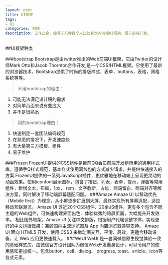 ```yaml
---
layout: post
title: UI框架
tags:
- UI
categories: 前端
description: 工作之余，搜寻了几种我个人比较喜欢的前端UI框架，便于前端开发。
---
```




<!-- more -->

##UI框架种类

###bootstrap
Bootstrap是由twitter推出的Web前端UI框架，它由Twitter的设计师Mark Otto和Jacob Thornton合作开发,是一个CSS/HTML框架。它使用了最新的浏览器技术，Bootstrap提供了时尚的排版样式，表单，buttons，表格，网格系统等等。
>不用bootstrap的理由：
1. 可能无法满足设计稿的需求
2. 对简单页面来说有些庞大
3. 并不是很熟悉

>用的bootstrap理由：
1. 快速制定一套团队编码规范
2. 在熟悉的情况下，开发速度快
3. 有大量第三方模板、组件
4. 易于维护

###Frozen
FrozenUI提供的CSS组件是目前QQ会员前端开发组所用的通用样式库。遵循手Q样式规范，基本样式使用离线包的方式减少请求，并提供快速接入的方案.FrozenUI提供的一系列JavaScript插件，更优雅地在移动端上呈现更灵动的动画效果。使用iconfont展示图标，包含了按钮，列表，表单，提示，弹窗等常用组件，新增文本，布局，1px，
rem，文字截断，占位，两端留白，两端对齐等解决方案，同时解决了移动端屏幕适配问题。
###Amaze
Amaze UI 以移动优先（Mobile first）为理念，从小屏逐步扩展到大屏，最终实现所有屏幕适配，适应移动互联潮流。
Amaze UI 含近20个CSS组件、20余JS组件，更有多个包含不同主题的Web组件，可快速构建界面出色、体验优秀的跨屏页面，大幅提升开发效率。
相比国外框架，Amaze UI 关注中文排版，根据用户代理调整字体，实现更好的中文排版效果；兼顾国内主流浏览器及 App 内置浏览器兼容支持。
Amaze UI 面向 HTML5 开发，使用 CSS3 来做动画交互，平滑、高效，更适合移动设备，让 Web 应用更快速载入。
###WeUI
WeUI 是一套同微信原生视觉体验一致的基础样式库，由微信官方设计团队为微信Web开发量身设计，可以令用户的使用感知更加统一。包含button、cell、dialog、 progress, toast、article、icon等各式元素。

